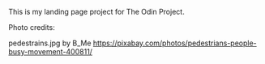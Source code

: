 This is my landing page project for The Odin Project.




Photo credits:

pedestrains.jpg 
by B_Me
https://pixabay.com/photos/pedestrians-people-busy-movement-400811/